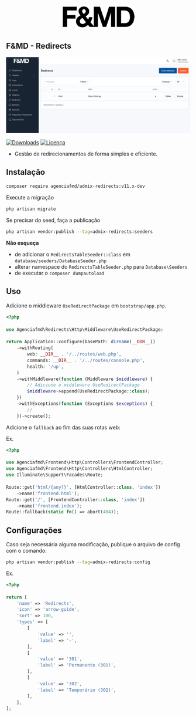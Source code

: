 <p align="center"><a href="https://fmd.ag" target="_blank"><img src="https://raw.githubusercontent.com/agenciafmd/admix-redirects/master/docs/fmd.png" alt="Logo da F&MD"></a></p>


## F&MD - Redirects

![Área Administrativa](https://raw.githubusercontent.com/agenciafmd/admix-redirects/master/docs/screenshot.png "Área Administrativa")

[![Downloads](https://img.shields.io/packagist/dt/agenciafmd/admix-redirects.svg?style=flat-square)](https://packagist.org/packages/agenciafmd/admix-redirects)
[![Licença](https://img.shields.io/badge/license-MIT-brightgreen.svg?style=flat-square)](LICENSE.md)

- Gestão de redirecionamentos de forma simples e eficiente.

## Instalação

```bash
composer require agenciafmd/admix-redirects:v11.x-dev
```

Execute a migração

```bash
php artisan migrate
```

Se precisar do seed, faça a publicação

```bash
php artisan vendor:publish --tag=admix-redirects:seeders
```

**Não esqueça**

- de adicionar o `RedirectsTableSeeder::class` em `database/seeders/DatabaseSeeder.php`
- alterar namespace do `RedirectsTableSeeder.php` para `Database\Seeders`
- de executar o `composer dumpautoload`

## Uso

Adicione o middleware `UseRedirectPackage` em `bootstrap/app.php`.

```php
<?php

use Agenciafmd\Redirects\Http\Middleware\UseRedirectPackage;

return Application::configure(basePath: dirname(__DIR__))
    ->withRouting(
        web: __DIR__ . '/../routes/web.php',
        commands: __DIR__ . '/../routes/console.php',
        health: '/up',
    )
    ->withMiddleware(function (Middleware $middleware) {
        // Adicione o middleware UseRedirectPackage
        $middleware->append(UseRedirectPackage::class);
    })
    ->withExceptions(function (Exceptions $exceptions) {
        //
    })->create();
```

Adicione o `fallback` ao fim das suas rotas web:

Ex.
```php
<?php

use Agenciafmd\Frontend\Http\Controllers\FrontendController;
use Agenciafmd\Frontend\Http\Controllers\HtmlController;
use Illuminate\Support\Facades\Route;

Route::get('html/{any?}', [HtmlController::class, 'index'])
    ->name('frontend.html');
Route::get('/', [FrontendController::class, 'index'])
    ->name('frontend.index');
Route::fallback(static fn() => abort(404));
```

## Configurações

Caso seja necessária alguma modificação, publique o arquivo de config com o comando:

```bash
php artisan vendor:publish --tag=admix-redirects:config
```

Ex.
```php
<?php

return [
    'name' => 'Redirects',
    'icon' => 'arrow-guide',
    'sort' => 100,
    'types' => [
        [
            'value' => '',
            'label' => '-',
        ],
        [
            'value' => '301',
            'label' => 'Permanente (301)',
        ],
        [
            'value' => '302',
            'label' => 'Temporário (302)',
        ],
    ],
];
```